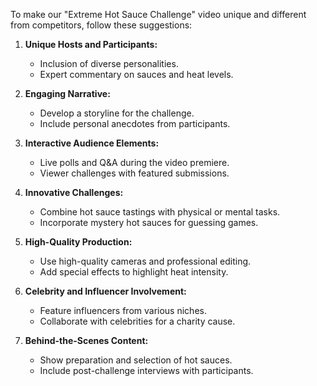 To make our "Extreme Hot Sauce Challenge" video unique and different from competitors, follow these suggestions:

1. **Unique Hosts and Participants:**
   - Inclusion of diverse personalities.
   - Expert commentary on sauces and heat levels.

2. **Engaging Narrative:**
   - Develop a storyline for the challenge.
   - Include personal anecdotes from participants.

3. **Interactive Audience Elements:**
   - Live polls and Q&A during the video premiere.
   - Viewer challenges with featured submissions.

4. **Innovative Challenges:**
   - Combine hot sauce tastings with physical or mental tasks.
   - Incorporate mystery hot sauces for guessing games.

5. **High-Quality Production:**
   - Use high-quality cameras and professional editing.
   - Add special effects to highlight heat intensity.

6. **Celebrity and Influencer Involvement:**
   - Feature influencers from various niches.
   - Collaborate with celebrities for a charity cause.

7. **Behind-the-Scenes Content:**
   - Show preparation and selection of hot sauces.
   - Include post-challenge interviews with participants.